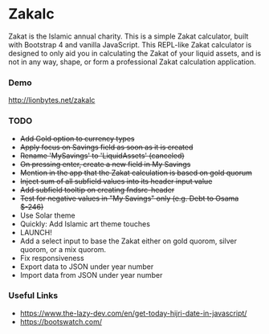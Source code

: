 # Zakalc
Zakat is the Islamic annual charity. This is a simple Zakat  calculator, built with Bootstrap 4 and vanilla JavaScript. This REPL-like Zakat calculator is designed to only aid you in calculating the Zakat of your liquid assets, and is not in any way, shape, or form a professional Zakat calculation application.

### Demo
http://lionbytes.net/zakalc

### TODO
- ~~Add Gold option to currency types~~
- ~~Apply focus on Savings field as soon as it is created~~
- ~~Rename 'MySavings' to 'LiquidAssets' (canceled)~~
- ~~On pressing enter, create a new field in My Savings~~
- ~~Mention in the app that the Zakat calculation is based on gold quorum~~
- ~~Inject sum of all subfield values into its header input value~~
- ~~Add subfield tooltip on creating fndsrc-header~~
- ~~Test for negative values in "My Savings" only (e.g. Debt to Osama $-246)~~
- Use Solar theme
- Quickly: Add Islamic art theme touches
- LAUNCH!
- Add a select input to base the Zakat either on gold quorom, silver quorom, or a mix quorom.
- Fix responsiveness
- Export data to JSON under year number
- Import data from JSON under year number

### Useful Links
- https://www.the-lazy-dev.com/en/get-today-hijri-date-in-javascript/
- https://bootswatch.com/
